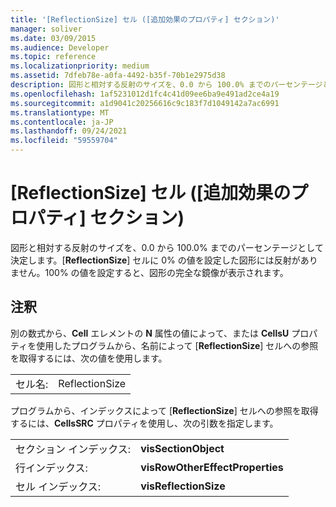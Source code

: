 ```yaml
---
title: '[ReflectionSize] セル ([追加効果のプロパティ] セクション)'
manager: soliver
ms.date: 03/09/2015
ms.audience: Developer
ms.topic: reference
ms.localizationpriority: medium
ms.assetid: 7dfeb78e-a0fa-4492-b35f-70b1e2975d38
description: 図形と相対する反射のサイズを、0.0 から 100.0% までのパーセンテージとして決定します。[ReflectionSize] セルに 0% の値を設定した図形には反射がありません。100% の値を設定すると、図形の完全な鏡像が表示されます。
ms.openlocfilehash: 1af5231012d1fc4c41d09ee6ba9e491ad2ce4a19
ms.sourcegitcommit: a1d9041c20256616c9c183f7d1049142a7ac6991
ms.translationtype: MT
ms.contentlocale: ja-JP
ms.lasthandoff: 09/24/2021
ms.locfileid: "59559704"
---
```

# <a name="reflectionsize-cell-additional-effect-properties-section"></a>[ReflectionSize] セル ([追加効果のプロパティ] セクション)

図形と相対する反射のサイズを、0.0 から 100.0% までのパーセンテージとして決定します。[**ReflectionSize**] セルに 0% の値を設定した図形には反射がありません。100% の値を設定すると、図形の完全な鏡像が表示されます。 
  
## <a name="remarks"></a>注釈

別の数式から、**Cell** エレメントの **N** 属性の値によって、または **CellsU** プロパティを使用したプログラムから、名前によって [**ReflectionSize**] セルへの参照を取得するには、次の値を使用します。 
  
|||
|:-----|:-----|
| セル名:  <br/> | ReflectionSize  <br/> |
   
プログラムから、インデックスによって [**ReflectionSize**] セルへの参照を取得するには、**CellsSRC** プロパティを使用し、次の引数を指定します。 
  
|||
|:-----|:-----|
| セクション インデックス:  <br/> |**visSectionObject** <br/> |
| 行インデックス:  <br/> |**visRowOtherEffectProperties** <br/> |
| セル インデックス:  <br/> |**visReflectionSize** <br/> |
   

